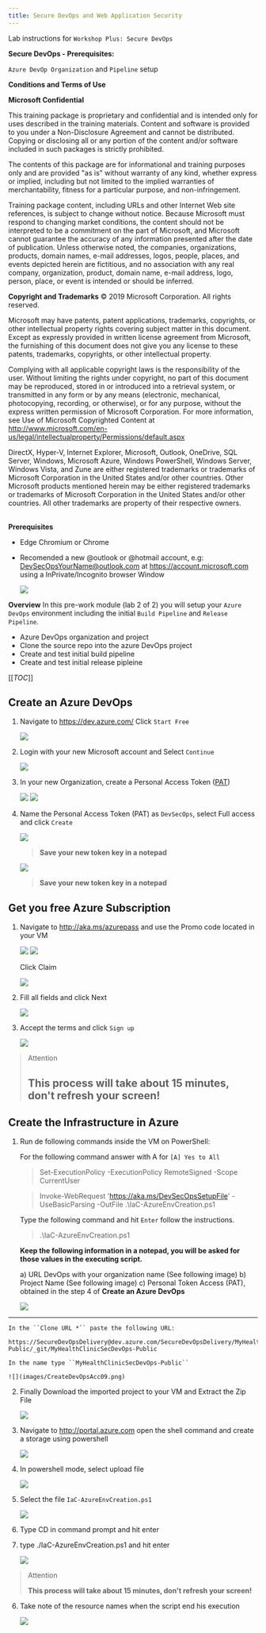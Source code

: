 ```yaml
---
title: Secure DevOps and Web Application Security
---
```


Lab instructions for `Workshop Plus: Secure DevOps`  

**Secure DevOps - Prerequisites:**

`Azure DevOp Organization` and `Pipeline` setup


**Conditions and Terms of Use**

**Microsoft Confidential**

This training package is proprietary and confidential and is intended only for uses described in the training materials. Content and software is provided to you under a Non-Disclosure Agreement and cannot be distributed. Copying or disclosing all or any portion of the content and/or software included in such packages is strictly prohibited.

The contents of this package are for informational and training purposes only and are provided "as is" without warranty of any kind, whether express or implied, including but not limited to the implied warranties of merchantability, fitness for a particular purpose, and non-infringement.

Training package content, including URLs and other Internet Web site references, is subject to change without notice. Because Microsoft must respond to changing market conditions, the content should not be interpreted to be a commitment on the part of Microsoft, and Microsoft cannot guarantee the accuracy of any information presented after the date of publication. Unless otherwise noted, the companies, organizations, products, domain names, e-mail addresses, logos, people, places, and events depicted herein are fictitious, and no association with any real company, organization, product, domain name, e-mail address, logo, person, place, or event is intended or should be inferred.

**Copyright and Trademarks**
© 2019 Microsoft Corporation. All rights reserved.

Microsoft may have patents, patent applications, trademarks, copyrights, or other intellectual property rights covering subject matter in this document. Except as expressly provided in written license agreement from Microsoft, the furnishing of this document does not give you any license to these patents, trademarks, copyrights, or other intellectual property.

Complying with all applicable copyright laws is the responsibility of the user. Without limiting the rights under copyright, no part of this document may be reproduced, stored in or introduced into a retrieval system, or transmitted in any form or by any means (electronic, mechanical, photocopying, recording, or otherwise), or for any purpose, without the express written permission of Microsoft Corporation. 
For more information, see Use of Microsoft Copyrighted Content at  
http://www.microsoft.com/en-us/legal/intellectualproperty/Permissions/default.aspx

DirectX, Hyper-V, Internet Explorer, Microsoft, Outlook, OneDrive, SQL Server, Windows, Microsoft Azure, Windows PowerShell, Windows Server, Windows Vista, and Zune are either registered trademarks or trademarks of Microsoft Corporation in the United States and/or other countries. Other Microsoft products mentioned herein may be either registered trademarks or trademarks of Microsoft Corporation in the United States and/or other countries. All other trademarks are property of their respective owners.
<br><br>

**Prerequisites**

- Edge Chromium or Chrome
- Recomended a new @outlook or @hotmail account, e.g: DevSecOpsYourName@outlook.com at https://account.microsoft.com using a InPrivate/Incognito browser Window

    ![](images/CreateOutlookAcc00.png)

**Overview**
In this pre-work module (lab 2 of 2) you will setup your `Azure DevOps` environment including the initial `Build Pipeline` and `Release Pipeline`.
- Azure DevOps organization and project
- Clone the source repo into the azure DevOps project
- Create and test initial build pipeline
- Create and test initial release pipleine

[[_TOC_]]

## Create an Azure DevOps
1. Navigate to https://dev.azure.com/ Click `Start Free`
    
    ![](images/CreateDevOpsAcc00.png)

2. Login with your new Microsoft account and Select `Continue`
    
    ![](images/CreateDevOpsAcc01.png)

3. In your new Organization, create a Personal Access Token ([PAT](https://docs.microsoft.com/en-us/azure/devops/organizations/accounts/use-personal-access-tokens-to-authenticate?view=azure-devops&viewFallbackFrom=vsts&tabs=preview-page#create-personal-access-tokens-to-authenticate-access))
    
    ![](images/CreateDevOpsAcc10.png)
    ![](images/CreateDevOpsAcc11.png)

4. Name the Personal Access Token (PAT) as `DevSecOps`, select Full access and click `Create`

   ![](images/CreateDevOpsAcc12.png)


   > **Save your new token key in a notepad**
   
    ![](images/CreateDevOpsAcc13.png)

   > **Save your new token key in a notepad**


## Get you free Azure Subscription

1. Navigate to http://aka.ms/azurepass and use the Promo code located in your VM
    
    ![](images/CreateAzurePass02.png)
    ![](images/CreateAzurePass01.png)
    
    Click Claim
    
    ![](images/CreateAzurePass03.png)

2. Fill all fields and click Next
    
    ![](images/CreateAzurePass04.png)

3. Accept the terms and click ``Sign up``
    
    ![](images/CreateAzurePass05.png)
  
> Attention
> 
> **This process will take about 15 minutes, don't refresh your screen!**
> ---
    


## Create the Infrastructure in Azure

1. Run de following commands inside the VM on PowerShell:
    
    For the following command answer with A for `[A] Yes to All`

    >  Set-ExecutionPolicy -ExecutionPolicy RemoteSigned -Scope CurrentUser  

    >Invoke-WebRequest 'https://aka.ms/DevSecOpsSetupFile' -UseBasicParsing -OutFile .\IaC-AzureEnvCreation.ps1
        
    Type the following command and hit `Enter` follow the instructions.

    >.\IaC-AzureEnvCreation.ps1

    **Keep the following information in a notepad, you will be asked for those values in the executing script.**

    a) URL DevOps with your organization name (See following image)
    b) Project Name (See following image)
    c) Personal Token Access (PAT), obtained in the step 4 of **Create an Azure DevOps**

    ![](images/CreateDevOpsAcc15.png)







---
    In the ``Clone URL *`` paste the following URL:
    
    https://SecureDevOpsDelivery@dev.azure.com/SecureDevOpsDelivery/MyHealthClinicSecDevOps-Public/_git/MyHealthClinicSecDevOps-Public
    
    In the name type ``MyHealthClinicSecDevOps-Public``
    
    ![](images/CreateDevOpsAcc09.png)

2. Finally Download the imported project to your VM and Extract the Zip File
    
    ![](images/Req-Clone-Source.png)

1. Navigate to http://portal.azure.com open the shell command and create a storage using powershell
    
    ![](images/Pre-ShellAzure.png)

2. In powershell mode, select upload file
    
    ![](images/Pre-ShellUploadFile.png)

3. Select the file ``IaC-AzureEnvCreation.ps1``
    
    ![](images/Pre-ShellUploadFileSelectFile.png)

4. Type CD in command prompt and hit enter

5. type ./IaC-AzureEnvCreation.ps1 and hit enter
    
    ![](images/Pre-ShellRunScript.png)

> Attention
> 
> **This process will take about 15 minutes, don't refresh your screen!**

6. Take note of the resource names when the script end his execution
    
    ![](images/Pre-ShellRunScriptResult.png)

